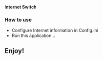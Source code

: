 #### **Internet Switch**

### How to use
* 	Configure Internet information in Config.ini
* 	Run this application...

## Enjoy!

